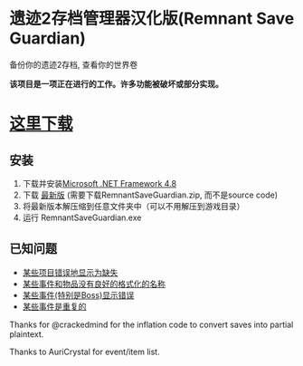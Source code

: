 # 遗迹2存档管理器汉化版(Remnant Save Guardian)
备份你的遗迹2存档, 查看你的世界卷

**该项目是一项正在进行的工作。许多功能被破坏或部分实现。**

# [这里下载](https://github.com/plygame/RemnantSaveGuardian-CN/releases/download/1.0.1.8/RemnantSaveGuardian.zip)

## 安装
1. 下载并安装[Microsoft .NET Framework 4.8](https://dotnet.microsoft.com/en-us/download/dotnet-framework)
2. 下载 [最新版](https://github.com/plygame/RemnantSaveGuardian-CN/releases/latest) (需要下载RemnantSaveGuardian.zip, 而不是source code)
3. 将最新版本解压缩到任意文件夹中（可以不用解压到游戏目录）
4. 运行 RemnantSaveGuardian.exe

## 已知问题
- [某些项目错误地显示为缺失](https://github.com/Razzmatazzz/RemnantSaveGuardian/issues/16)
- [某些事件和物品没有良好的格式化的名称](https://github.com/Razzmatazzz/RemnantSaveGuardian/issues/9)
- [某些事件(特别是Boss)显示错误](https://github.com/Razzmatazzz/RemnantSaveGuardian/issues/12)
- [某些事件是重复的](https://github.com/Razzmatazzz/RemnantSaveGuardian/issues/14)


Thanks for @crackedmind for the inflation code to convert saves into partial plaintext. 

Thanks to AuriCrystal for event/item list.

